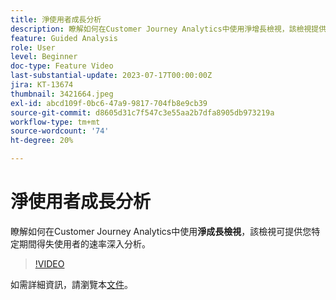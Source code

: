 ```yaml
---
title: 淨使用者成長分析
description: 瞭解如何在Customer Journey Analytics中使用淨增長檢視，該檢視提供關於特定期間使用者收益或損失速率的深入分析。
feature: Guided Analysis
role: User
level: Beginner
doc-type: Feature Video
last-substantial-update: 2023-07-17T00:00:00Z
jira: KT-13674
thumbnail: 3421664.jpeg
exl-id: abcd109f-0bc6-47a9-9817-704fb8e9cb39
source-git-commit: d8605d31c7f547c3e55aa2b7dfa8905db973219a
workflow-type: tm+mt
source-wordcount: '74'
ht-degree: 20%

---
```


# 淨使用者成長分析

瞭解如何在Customer Journey Analytics中使用&#x200B;**淨成長檢視**，該檢視可提供您特定期間得失使用者的速率深入分析。

>[!VIDEO](https://video.tv.adobe.com/v/3421664/?learn=on)

如需詳細資訊，請瀏覽本[文件](https://experienceleague.adobe.com/docs/analytics-platform/using/guided-analysis/user-growth/net-growth.html)。
